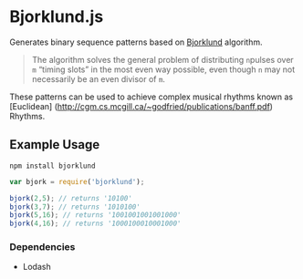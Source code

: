 # Bjorklund.js
Generates binary sequence patterns based on [Bjorklund](https://ics-web.sns.ornl.gov/timing/Rep-Rate%20Tech%20Note.pdf) algorithm.

> The algorithm solves the general problem of distributing `n`pulses over `m` “timing slots” in the most even way possible, even though `n`
may not necessarily be an even divisor of `m`.

These patterns can be used to achieve complex musical rhythms known as [Euclidean] (http://cgm.cs.mcgill.ca/~godfried/publications/banff.pdf) Rhythms.
## Example Usage
`````
npm install bjorklund
`````
`````js
var bjork = require('bjorklund');

bjork(2,5); // returns '10100'
bjork(3,7); // returns '1010100'
bjork(5,16); // returns '1001001001001000'
bjork(4,16); // returns '1000100010001000'

`````

### Dependencies
 * Lodash